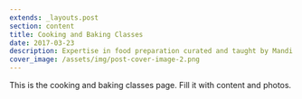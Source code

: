 ```yaml
---
extends: _layouts.post
section: content
title: Cooking and Baking Classes
date: 2017-03-23
description: Expertise in food preparation curated and taught by Mandi Lee.
cover_image: /assets/img/post-cover-image-2.png
---
```


This is the cooking and baking classes page. Fill it with content and photos.